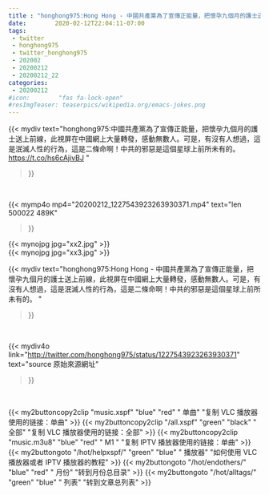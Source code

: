 ```yaml
---
title : "honghong975:Hong Hong - 中國共產黨為了宣傳正能量，把懷孕九個月的護士送上前線，此視屏在中國網上大量轉發，感動無數人。可是，有沒有人想過，這是泯滅人性的行為，這是二條命啊！中共的邪惡是這個星球上前所未有的。 "
date:        2020-02-12T22:04:11-07:00
tags:
 - twitter
 - honghong975
 - twitter_honghong975
 - 202002
 - 20200212
 - 20200212_22
categories:
 - 20200212
#icon:        "fas fa-lock-open"
#resImgTeaser: teaserpics/wikipedia.org/emacs-jokes.png
---
```


{{< mydiv text="honghong975:中國共產黨為了宣傳正能量，把懷孕九個月的護士送上前線，此視屏在中國網上大量轉發，感動無數人。可是，有沒有人想過，這是泯滅人性的行為，這是二條命啊！中共的邪惡是這個星球上前所未有的。 https://t.co/hs6cAjivBJ "
>}}
<br>


{{< mymp4o mp4="20200212_1227543923263930371.mp4"
text="len 500022    489K"
>}}

 {{< mynojpg jpg="xx2.jpg" >}}<br> {{< mynojpg jpg="xx3.jpg" >}}<br> 

{{< mydiv text="honghong975:Hong Hong - 中國共產黨為了宣傳正能量，把懷孕九個月的護士送上前線，此視屏在中國網上大量轉發，感動無數人。可是，有沒有人想過，這是泯滅人性的行為，這是二條命啊！中共的邪惡是這個星球上前所未有的。 "
>}}
<br>

{{< mydiv4o link="http://twitter.com/honghong975/status/1227543923263930371"
text="source 原始來源網址"
>}}


<br>



{{< my2buttoncopy2clip "music.xspf"        "blue"   "red"    " 单曲"  "复制 VLC 播放器使用的链接：单曲" >}} {{< my2buttoncopy2clip "/all.xspf"         "green"  "black"  " 全部"  "复制 VLC 播放器使用的链接：全部" >}} {{< my2buttoncopy2clip "music.m3u8"        "blue"   "red"    " M1 "    "复制 IPTV 播放器使用的链接：单曲" >}} {{< my2buttongoto      "/hot/helpxspf/"    "green"  "blue"   " 播放器" "如何使用 VLC 播放器或者 IPTV 播放器的教程" >}} {{< my2buttongoto      "/hot/endothers/"   "blue"   "red"    " 月份"   "转到月份总目录" >}} {{< my2buttongoto      "/hot/alltags/"     "green"  "blue"   " 列表"   "转到文章总列表" >}} 
